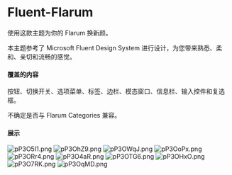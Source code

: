 # Fluent-Flarum

使用这款主题为你的 Flarum 换新颜。

本主题参考了 Microsoft Fluent Design System 进行设计，为您带来熟悉、柔和、亲切和流畅的感觉。

#### 覆盖的内容

按钮、切换开关、选项菜单、标签、边栏、模态窗口、信息栏、输入控件和复选框。



不确定是否与 Flarum Categories 兼容。

#### 展示

![pP3O5I1.png](https://s1.ax1x.com/2023/08/19/pP3O5I1.png)
![pP3OhZ9.png](https://s1.ax1x.com/2023/08/19/pP3OhZ9.png)
![pP3OWqJ.png](https://s1.ax1x.com/2023/08/19/pP3OWqJ.png)
![pP3OoPx.png](https://s1.ax1x.com/2023/08/19/pP3OoPx.png)
![pP3ORr4.png](https://s1.ax1x.com/2023/08/19/pP3ORr4.png)
![pP3O4aR.png](https://s1.ax1x.com/2023/08/19/pP3O4aR.png)
![pP3OTG6.png](https://s1.ax1x.com/2023/08/19/pP3OTG6.png)
![pP3OHxO.png](https://s1.ax1x.com/2023/08/19/pP3OHxO.png)
![pP3O7RK.png](https://s1.ax1x.com/2023/08/19/pP3O7RK.png)
![pP3OqMD.png](https://s1.ax1x.com/2023/08/19/pP3OqMD.png)

